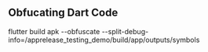 ## Obfucating Dart Code

flutter build apk --obfuscate --split-debug-info=/apprelease_testing_demo/build/app/outputs/symbols
